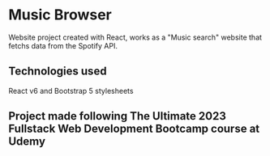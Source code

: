 # Music Browser

Website project created with React, works as a "Music search" website that fetchs data from the Spotify API.

## Technologies used

React v6 and Bootstrap 5 stylesheets

## Project made following The Ultimate 2023 Fullstack Web Development Bootcamp course at Udemy

